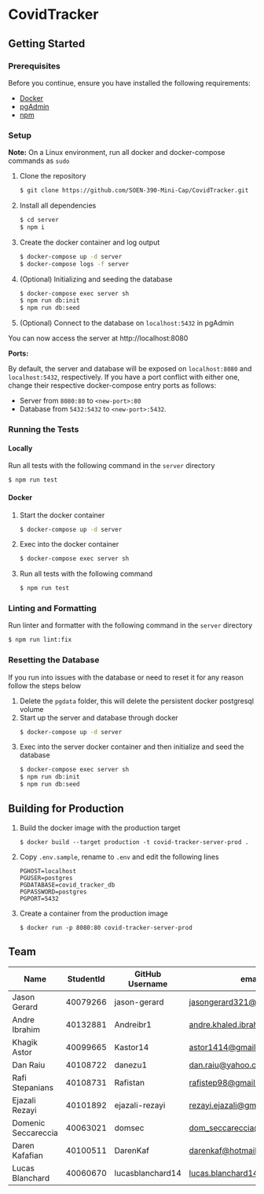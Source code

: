 # CovidTracker

## Getting Started

### Prerequisites

Before you continue, ensure you have installed the following requirements:
- [Docker](https://www.docker.com/)
- [pgAdmin](https://www.pgadmin.org/)
- [npm](https://www.npmjs.com/)

### Setup

**Note:** On a Linux environment, run all docker and docker-compose commands as `sudo`

1. Clone the repository
    ```sh
    $ git clone https://github.com/SOEN-390-Mini-Cap/CovidTracker.git
    ```
2. Install all dependencies
    ```sh
    $ cd server
    $ npm i
    ```
3. Create the docker container and log output
    ```sh
    $ docker-compose up -d server
    $ docker-compose logs -f server
    ```
4. (Optional) Initializing and seeding the database
    ```sh
    $ docker-compose exec server sh
    $ npm run db:init
    $ npm run db:seed
    ```
5. (Optional) Connect to the database on `localhost:5432` in pgAdmin

You can now access the server at http://localhost:8080

**Ports:**

By default, the server and database will be exposed on `localhost:8080` and `localhost:5432`, respectively. If you have a port conflict with either one, change their respective docker-compose entry ports as follows:
- Server from `8080:80` to `<new-port>:80`
- Database from `5432:5432` to `<new-port>:5432`.

### Running the Tests

#### Locally

Run all tests with the following command in the `server` directory
```
$ npm run test
```

#### Docker

1. Start the docker container
    ```sh
    $ docker-compose up -d server
    ```
2. Exec into the docker container
    ```sh
    $ docker-compose exec server sh
    ```
3. Run all tests with the following command
    ```sh
    $ npm run test
    ```

### Linting and Formatting

Run linter and formatter with the following command in the `server` directory
```sh
$ npm run lint:fix
```

### Resetting the Database

If you run into issues with the database or need to reset it for any reason follow the steps below

1. Delete the `pgdata` folder, this will delete the persistent docker postgresql volume
2. Start up the server and database through docker
    ```sh
    $ docker-compose up -d server
    ```
3. Exec into the server docker container and then initialize and seed the database
    ```sh
    $ docker-compose exec server sh
    $ npm run db:init
    $ npm run db:seed
    ```

## Building for Production

1. Build the docker image with the production target
    ```
    $ docker build --target production -t covid-tracker-server-prod .
    ```
2. Copy `.env.sample`, rename to `.env` and edit the following lines
    ```
    PGHOST=localhost
    PGUSER=postgres
    PGDATABASE=covid_tracker_db
    PGPASSWORD=postgres
    PGPORT=5432
    ```
3. Create a container from the production image
    ```
    $ docker run -p 8080:80 covid-tracker-server-prod
    ```

## Team
| Name                | StudentId | GitHub Username  | email                          |
|---------------------|-----------|------------------|--------------------------------|
| Jason Gerard        | 40079266  | jason-gerard     | jasongerard321@gmail.com       |
| Andre Ibrahim       | 40132881  | Andreibr1        | andre.khaled.ibrahim@gmail.com |
| Khagik Astor        | 40099665  | Kastor14         | astor1414@gmail.com            |
| Dan Raiu            | 40108722  | danezu1          | dan.raiu@yahoo.com             |
| Rafi Stepanians     | 40108731  | Rafistan         | rafistep98@gmail.com           |
| Ejazali Rezayi      | 40101892  | ejazali-rezayi   | rezayi.ejazali@gmail.com       |
| Domenic Seccareccia | 40063021  | domsec           | dom_seccareccia@hotmail.com    |
| Daren Kafafian      | 40100511  | DarenKaf         | darenkaf@hotmail.com           |
| Lucas Blanchard     | 40060670  | lucasblanchard14 | lucas.blanchard14@gmail.com    |
